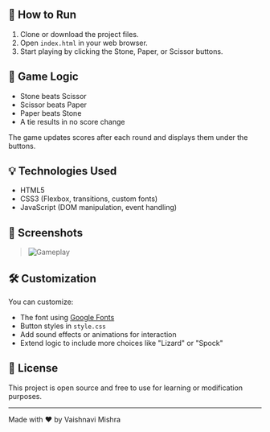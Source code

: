 
## 🚀 How to Run

1. Clone or download the project files.
2. Open `index.html` in your web browser.
3. Start playing by clicking the Stone, Paper, or Scissor buttons.

## 🧠 Game Logic

- Stone beats Scissor
- Scissor beats Paper
- Paper beats Stone
- A tie results in no score change

The game updates scores after each round and displays them under the buttons.

## 💡 Technologies Used

- HTML5
- CSS3 (Flexbox, transitions, custom fonts)
- JavaScript (DOM manipulation, event handling)

## 📸 Screenshots

> ![Gameplay](./gallery/Screenshot%202025-05-02%20130556.png)

## 🛠️ Customization

You can customize:
- The font using [Google Fonts](https://fonts.google.com/)
- Button styles in `style.css`
- Add sound effects or animations for interaction
- Extend logic to include more choices like "Lizard" or "Spock"

## 📜 License

This project is open source and free to use for learning or modification purposes.

---

Made with ❤️ by Vaishnavi Mishra

